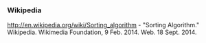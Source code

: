 ### Wikipedia

http://en.wikipedia.org/wiki/Sorting_algorithm - "Sorting Algorithm." Wikipedia. Wikimedia Foundation, 9 Feb. 2014. Web. 18 Sept. 2014.
